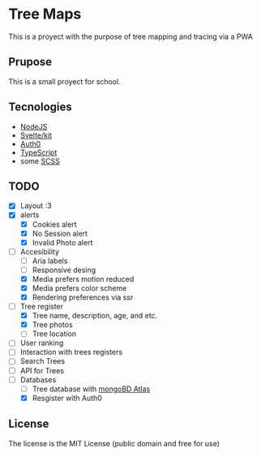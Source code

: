 # Tree Maps

This is a proyect with the purpose of tree mapping and tracing via a PWA

## Prupose

This is a small proyect for school.

## Tecnologies

-   [NodeJS](https://nodejs.org)
-   [Svelte/kit](https://kit.svelte.dev)
-   [Auth0](https://auth0.com)
-   [TypeScript](https://typescriptlang.org)
-   some [SCSS](https://sass-lang.com)
<!--
-   MongoDB
-   GraphQL -->

## TODO

-   [x] Layout :3
-   [x] alerts
    -   [x] Cookies alert
    -   [x] No Session alert
    -   [x] Invalid Photo alert
-   [ ] Accesibility
    -   [ ] Aria labels
    -   [ ] Responsive desing
    -   [x] Media prefers motion reduced
    -   [x] Media prefers color scheme
    -   [x] Rendering preferences via ssr
-   [ ] Tree register
    -   [x] Tree name, description, age, and etc.
    -   [x] Tree photos
    -   [ ] Tree location
-   [ ] User ranking
-   [ ] Interaction with trees registers
-   [ ] Search Trees
-   [ ] API for Trees
-   [ ] Databases
    -   [ ] Tree database with [mongoBD Atlas](https://mongodb.com/atlas/database)
    -   [x] Resgister with Auth0

## License

The license is the MIT License (public domain and free for use)
